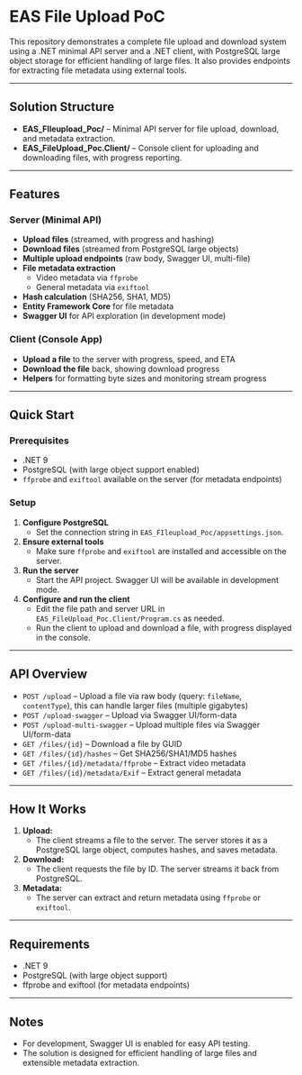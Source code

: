 # EAS File Upload PoC

This repository demonstrates a complete file upload and download system using a .NET minimal API server and a .NET client, with PostgreSQL large object storage for efficient handling of large files. It also provides endpoints for extracting file metadata using external tools.

---

## Solution Structure

- **EAS_FIleupload_Poc/** – Minimal API server for file upload, download, and metadata extraction.
- **EAS_FileUpload_Poc.Client/** – Console client for uploading and downloading files, with progress reporting.

---

## Features

### Server (Minimal API)
- **Upload files** (streamed, with progress and hashing)
- **Download files** (streamed from PostgreSQL large objects)
- **Multiple upload endpoints** (raw body, Swagger UI, multi-file)
- **File metadata extraction**
  - Video metadata via `ffprobe`
  - General metadata via `exiftool`
- **Hash calculation** (SHA256, SHA1, MD5)
- **Entity Framework Core** for file metadata
- **Swagger UI** for API exploration (in development mode)

### Client (Console App)
- **Upload a file** to the server with progress, speed, and ETA
- **Download the file** back, showing download progress
- **Helpers** for formatting byte sizes and monitoring stream progress

---

## Quick Start

### Prerequisites
- .NET 9
- PostgreSQL (with large object support enabled)
- `ffprobe` and `exiftool` available on the server (for metadata endpoints)

### Setup
1. **Configure PostgreSQL**
   - Set the connection string in `EAS_FIleupload_Poc/appsettings.json`.
2. **Ensure external tools**
   - Make sure `ffprobe` and `exiftool` are installed and accessible on the server.
3. **Run the server**
   - Start the API project. Swagger UI will be available in development mode.
4. **Configure and run the client**
   - Edit the file path and server URL in `EAS_FileUpload_Poc.Client/Program.cs` as needed.
   - Run the client to upload and download a file, with progress displayed in the console.

---

## API Overview

- `POST /upload` – Upload a file via raw body (query: `fileName`, `contentType`), this can handle larger files (multiple gigabytes)
- `POST /upload-swagger` – Upload via Swagger UI/form-data
- `POST /upload-multi-swagger` – Upload multiple files via Swagger UI/form-data
- `GET /files/{id}` – Download a file by GUID
- `GET /files/{id}/hashes` – Get SHA256/SHA1/MD5 hashes
- `GET /files/{id}/metadata/ffprobe` – Extract video metadata
- `GET /files/{id}/metadata/Exif` – Extract general metadata

---

## How It Works

1. **Upload:**
   - The client streams a file to the server. The server stores it as a PostgreSQL large object, computes hashes, and saves metadata.
2. **Download:**
   - The client requests the file by ID. The server streams it back from PostgreSQL.
3. **Metadata:**
   - The server can extract and return metadata using `ffprobe` or `exiftool`.

---

## Requirements

- .NET 9
- PostgreSQL (with large object support)
- ffprobe and exiftool (for metadata endpoints)

---

## Notes
- For development, Swagger UI is enabled for easy API testing.
- The solution is designed for efficient handling of large files and extensible metadata extraction.

